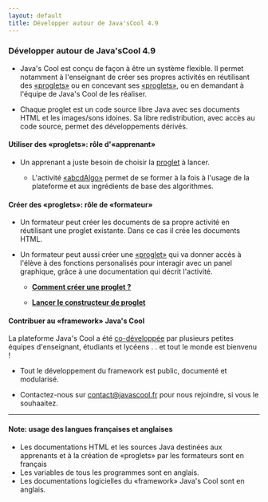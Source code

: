 ```yaml
---
layout: default
title: Développer autour de Java'sCool 4.9
---
```


###  Développer autour de Java'sCool 4.9

* Java's Cool est conçu de façon à être un système flexible. Il permet notamment à l'enseignant de créer ses propres activités en réutilisant des [«proglets»](../wpages/JavaScool:Proglet.html) ou en concevant ses [«proglets»](../wpages/JavaScool:Proglet.html), ou en demandant à l'équipe de Java's Cool de les réaliser. 

* Chaque proglet est un code source libre Java avec ses documents HTML et les images/sons idoines. Sa libre redistribution, avec accès au code source, permet des développements dérivés. 

####  Utiliser des «proglets»: rôle d'«apprenant»

* Un apprenant a juste besoin de choisir la [proglet](../wpages/proglets.html) à lancer.

  * L'activité [«abcdAlgo»](../wproglets/javascool-proglet-abcdAlgos-html/index.html) permet de se former à la fois à l'usage de la plateforme et aux ingrédients de base des algorithmes.

#### Créer des «proglets»: rôle de «formateur»

* Un formateur peut créer les documents de sa propre activité en réutilisant une proglet existante. Dans ce cas il crée les documents HTML.

* Un formateur peut aussi créer une [«proglet»](../wpages/JavaScool:Proglet.html) qui va donner accès à l'élève à des fonctions personalisés pour interagir avec un panel graphique, grâce à une documentation qui décrit l'activité. 

  * **[Comment créer une proglet ?](./developper/index.html)**

  * **[Lancer le constructeur de proglet](../wproglets/javascool-core.jar)**

#### Contribuer au «framework» Java's Cool

La plateforme Java's Cool a été [co-développée](../wpages/JavaScool:Crédits) par plusieurs petites équipes d'enseignant, étudiants et lycéens . . et tout le monde est bienvenu !

* Tout le développement du framework est public, documenté et modularisé.

* Contactez-nous sur [contact@javascool.fr](mailto:contact@javascool.fr) pour nous rejoindre, si vous le souhaaitez.

----

#### Note: usage des langues françaises et anglaises
* Les documentations HTML et les sources Java destinées aux apprenants et à la création de «proglets» par les formateurs sont en français
* Les variables de tous les programmes sont en anglais.
* Les documentations logicielles du «framework» Java's Cool sont en anglais.
